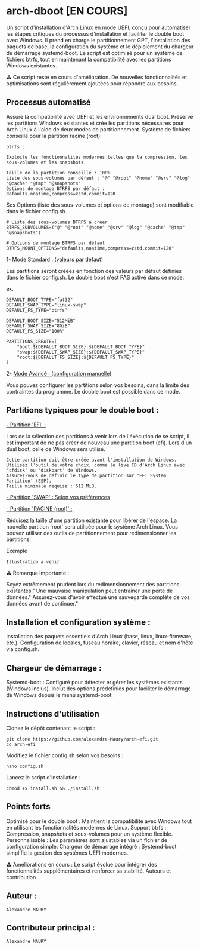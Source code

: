 # arch-dboot [EN COURS]

Un script d'installation d'Arch Linux en mode UEFI, conçu pour automatiser les étapes critiques du processus d'installation et faciliter le double boot avec Windows.
Il prend en charge le partitionnement GPT, l'installation des paquets de base, la configuration du système et le déploiement du chargeur de démarrage systemd-boot.
Le script est optimisé pour un système de fichiers btrfs, tout en maintenant la compatibilité avec les partitions Windows existantes.

⚠️ Ce script reste en cours d'amélioration. De nouvelles fonctionnalités et optimisations sont régulièrement ajoutées pour répondre aux besoins.

## Processus automatisé

Assure la compatibilité avec UEFI et les environnements dual boot. Préserve les partitions Windows existantes et crée les partitions nécessaires pour Arch Linux à l'aide de deux modes de partitionnement.
Système de fichiers conseillé pour la partition racine (root):

    btrfs : 
    
    Exploite les fonctionnalités modernes telles que la compression, les sous-volumes et les snapshots.

    Taille de la partition conseillé : 100%
    Liste des sous-volumes par défaut : "@" "@root" "@home" "@srv" "@log" "@cache" "@tmp" "@snapshots"
    Options de montage BTRFS par défaut : defaults,noatime,compress=zstd,commit=120

Ses Options (liste des sous-volumes et options de montage) sont modifiable dans le fichier config.sh.

    # Liste des sous-volumes BTRFS à créer
    BTRFS_SUBVOLUMES=("@" "@root" "@home" "@srv" "@log" "@cache" "@tmp" "@snapshots")

    # Options de montage BTRFS par défaut
    BTRFS_MOUNT_OPTIONS="defaults,noatime,compress=zstd,commit=120"
    
1- <u> Mode Standard : (valeurs par défaut) </u>

Les partitions seront créées en fonction des valeurs par défaut définies dans le fichier config.sh.
Le double boot n'est PAS activé dans ce mode.

ex.

    DEFAULT_BOOT_TYPE="fat32"
    DEFAULT_SWAP_TYPE="linux-swap"
    DEFAULT_FS_TYPE="btrfs"

    DEFAULT_BOOT_SIZE="512MiB"
    DEFAULT_SWAP_SIZE="8GiB"
    DEFAULT_FS_SIZE="100%"

    PARTITIONS_CREATE=(
        "boot:${DEFAULT_BOOT_SIZE}:${DEFAULT_BOOT_TYPE}"
        "swap:${DEFAULT_SWAP_SIZE}:${DEFAULT_SWAP_TYPE}"
        "root:${DEFAULT_FS_SIZE}:${DEFAULT_FS_TYPE}"
    )

2- <u> Mode Avancé : (configuration manuelle) </u>

Vous pouvez configurer les partitions selon vos besoins, dans la limite des contraintes du programme.
Le double boot est possible dans ce mode.


## Partitions typiques pour le double boot :

<u> - Partition 'EFI' : </u>

Lors de la sélection des partitions à venir lors de l'éxécution de se script, il est important de ne pas créer de nouveau une partition boot (efi). Lors d'un dual boot, celle de Windows sera utilisé.

    Cette partition doit être créée avant l'installation de Windows.
    Utilisez l'outil de votre choix, comme le live CD d'Arch Linux avec 'cfdisk' ou 'diskpart' de Windows.
    Assurez-vous de définir le type de partition sur 'EFI System Partition' (ESP).
    Taille minimale requise : 512 MiB.

<u> - Partition 'SWAP' : Selon vos préférences</u>


<u> - Partition 'RACINE (root)' : </u>

Réduisez la taille d'une partition existante pour libérer de l'espace.
La nouvelle partition 'root' sera utilisée pour le système Arch Linux.
Vous pouvez utiliser des outils de partitionnement pour redimensionner les partitions.



Exemple 

    Illustration a venir
    

⚠️ Remarque importante :

Soyez extrêmement prudent lors du redimensionnement des partitions existantes."
Une mauvaise manipulation peut entraîner une perte de données."
Assurez-vous d'avoir effectué une sauvegarde complète de vos données avant de continuer."

## Installation et configuration système :

Installation des paquets essentiels d'Arch Linux (base, linux, linux-firmware, etc.).
Configuration de locales, fuseau horaire, clavier, réseau et nom d'hôte via config.sh.

## Chargeur de démarrage :

Systemd-boot : Configuré pour détecter et gérer les systèmes existants (Windows inclus).
Inclut des options prédéfinies pour faciliter le démarrage de Windows depuis le menu systemd-boot.

## Instructions d'utilisation

Clonez le dépôt contenant le script :

    git clone https://github.com/alexandre-Maury/arch-efi.git
    cd arch-efi

Modifiez le fichier config.sh selon vos besoins :

    nano config.sh

Lancez le script d'installation :

    chmod +x install.sh && ./install.sh

## Points forts

Optimisé pour le double boot : Maintient la compatibilité avec Windows tout en utilisant les fonctionnalités modernes de Linux.
Support btrfs : Compression, snapshots et sous-volumes pour un système flexible.
Personnalisable : Les paramètres sont ajustables via un fichier de configuration simple.
Chargeur de démarrage intégré : Systemd-boot simplifie la gestion des systèmes UEFI modernes.

⚠️ Améliorations en cours : Le script évolue pour intégrer des fonctionnalités supplémentaires et renforcer sa stabilité.
Auteurs et contribution


## Auteur : 

    Alexandre MAURY

## Contributeur principal : 

    Alexandre MAURY